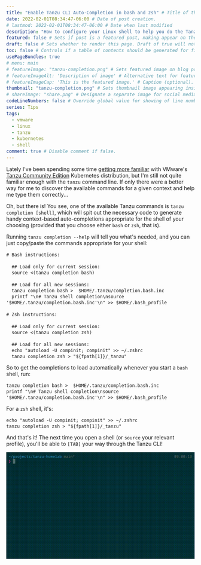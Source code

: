 ```yaml
---
title: "Enable Tanzu CLI Auto-Completion in bash and zsh" # Title of the blog post.
date: 2022-02-01T08:34:47-06:00 # Date of post creation.
# lastmod: 2022-02-01T08:34:47-06:00 # Date when last modified
description: "How to configure your Linux shell to help you do the Tanzu" # Description used for search engine.
featured: false # Sets if post is a featured post, making appear on the home page side bar.
draft: false # Sets whether to render this page. Draft of true will not be rendered.
toc: false # Controls if a table of contents should be generated for first-level links automatically.
usePageBundles: true
# menu: main
# featureImage: "tanzu-completion.png" # Sets featured image on blog post.
# featureImageAlt: 'Description of image' # Alternative text for featured image.
# featureImageCap: 'This is the featured image.' # Caption (optional).
thumbnail: "tanzu-completion.png" # Sets thumbnail image appearing inside card on homepage.
# shareImage: "share.png" # Designate a separate image for social media sharing.
codeLineNumbers: false # Override global value for showing of line numbers within code block.
series: Tips
tags:
  - vmware
  - linux
  - tanzu
  - kubernetes
  - shell
comment: true # Disable comment if false.
---
```


Lately I've been spending some time [getting more familiar](/tanzu-community-edition-k8s-homelab/) with VMware's [Tanzu Community Edition](https://tanzucommunityedition.io/) Kubernetes distribution, but I'm still not quite familiar enough with the `tanzu` command line. If only there were a better way for me to discover the available commands for a given context and help me type them correctly...

Oh, but there is! You see, one of the available Tanzu commands is `tanzu completion [shell]`, which will spit out the necessary code to generate handy context-based auto-completions appropriate for the shell of your choosing (provided that you choose either `bash` or `zsh`, that is).

Running `tanzu completion --help` will tell you what's needed, and you can just copy/paste the commands appropriate for your shell:

```shell
# Bash instructions:

  ## Load only for current session:
  source <(tanzu completion bash)

  ## Load for all new sessions:
  tanzu completion bash >  $HOME/.tanzu/completion.bash.inc
  printf "\n# Tanzu shell completion\nsource '$HOME/.tanzu/completion.bash.inc'\n" >> $HOME/.bash_profile

# Zsh instructions:

  ## Load only for current session:
  source <(tanzu completion zsh)

  ## Load for all new sessions:
  echo "autoload -U compinit; compinit" >> ~/.zshrc
  tanzu completion zsh > "${fpath[1]}/_tanzu"
```

So to get the completions to load automatically whenever you start a `bash` shell, run:
```shell
tanzu completion bash >  $HOME/.tanzu/completion.bash.inc
printf "\n# Tanzu shell completion\nsource '$HOME/.tanzu/completion.bash.inc'\n" >> $HOME/.bash_profile
```

For a `zsh` shell, it's:
```shell
echo "autoload -U compinit; compinit" >> ~/.zshrc
tanzu completion zsh > "${fpath[1]}/_tanzu"
```

And that's it! The next time you open a shell (or `source` your relevant profile), you'll be able to `[TAB]` your way through the Tanzu CLI!

![Tanzu CLI completion in zsh](tanzu-completion.gif)
